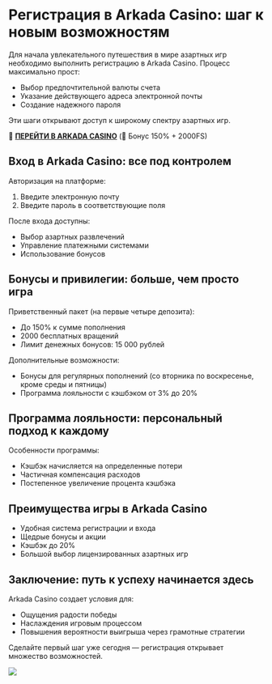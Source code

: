 # Регистрация в Arkada Casino: шаг к новым возможностям

Для начала увлекательного путешествия в мире азартных игр необходимо выполнить регистрацию в Arkada Casino. Процесс максимально прост:
- Выбор предпочтительной валюты счета
- Указание действующего адреса электронной почты
- Создание надежного пароля

Эти шаги открывают доступ к широкому спектру азартных игр.

🎰 **[ПЕРЕЙТИ В ARKADA CASINO](https://clck.ru/3Mmm8a "ПЕРЕЙТИ В ARKADA CASINO")** (🎁 Бонус 150% + 2000FS)

## Вход в Arkada Casino: все под контролем
Авторизация на платформе:
1. Введите электронную почту
2. Введите пароль в соответствующие поля

После входа доступны:
- Выбор азартных развлечений
- Управление платежными системами
- Использование бонусов

## Бонусы и привилегии: больше, чем просто игра
Приветственный пакет (на первые четыре депозита):
- До 150% к сумме пополнения
- 2000 бесплатных вращений
- Лимит денежных бонусов: 15 000 рублей

Дополнительные возможности:
- Бонусы для регулярных пополнений (со вторника по воскресенье, кроме среды и пятницы)
- Программа лояльности с кэшбэком от 3% до 20%

## Программа лояльности: персональный подход к каждому
Особенности программы:
- Кэшбэк начисляется на определенные потери
- Частичная компенсация расходов
- Постепенное увеличение процента кэшбэка

## Преимущества игры в Arkada Casino
- Удобная система регистрации и входа
- Щедрые бонусы и акции
- Кэшбэк до 20%
- Большой выбор лицензированных азартных игр

## Заключение: путь к успеху начинается здесь
Arkada Casino создает условия для:
- Ощущения радости победы
- Наслаждения игровым процессом
- Повышения вероятности выигрыша через грамотные стратегии

Сделайте первый шаг уже сегодня — регистрация открывает множество возможностей.

[![](https://i.ibb.co/yF8tXZFh/arkada-banner.png)](https://clck.ru/3Mmm8a)
